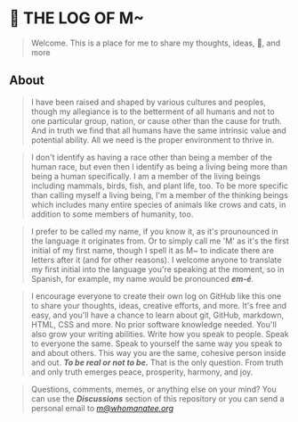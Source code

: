 # 💩 THE LOG OF M~
> Welcome. This is a place for me to share my thoughts, ideas, 💩, and more

<!--
## Very Very Deepish Thoughts
> What do you deeply think about? Here are some things that I've deeply thought about. Create your own log on GitHub and share your deep thoughts. It's free and you'll learn about git, GitHub, markdown, HTML, CSS and more. You'll also grow your writing abilities. Write how you speak to people. Speak to everyone the same. Speak to yourself the same way you speak to and about others. This way you are the same, cohesive person inside and out. ***To be real or not to be.*** That is the only question. From truth and only truth emerges peace, prosperity, and joy
- *coming*

## Ideas and Innitiatives
- *coming*

## Understanding Letters
> Love is understanding. Love grows you. You can only grow those you love. Only those that love you can grow from you. In these letters, I provide understanding and opportunities for growth for each of the addressed. This is the only way to truly love everyone and yourself
- *coming*
-->

## About
> I have been raised and shaped by various cultures and peoples, though my allegiance is to the betterment of all humans and not to one particular group, nation, or cause other than the cause for truth. And in truth we find that all humans have the same intrinsic value and potential ability. All we need is the proper environment to thrive in.  

> I don't identify as having a race other than being a member of the human race, but even then I identify as being a living being more than being a human specifically. I am a member of the living beings including mammals, birds, fish, and plant life, too. To be more specific than calling myself a living being, I'm a member of the thinking beings which includes many entire species of animals like crows and cats, in addition to some members of humanity, too.  

> I prefer to be called my name, if you know it, as it's prounounced in the language it originates from. Or to simply call me 'M' as it's the first initial of my first name, though I spell it as M~ to indicate there are letters after it (and for other reasons). I welcome anyone to translate my first initial into the language you're speaking at the moment, so in Spanish, for example, my name would be pronounced ***em-é***.  

> I encourage everyone to create their own log on GitHub like this one to share your thoughts, ideas, creative efforts, and more. It's free and easy, and you'll have a chance to learn about git, GitHub, markdown, HTML, CSS and more. No prior software knowledge needed. You'll also grow your writing abilities. Write how you speak to people. Speak to everyone the same. Speak to yourself the same way you speak to and about others. This way you are the same, cohesive person inside and out. ***To be real or not to be.*** That is the only question. From truth and only truth emerges peace, prosperity, harmony, and joy.

> Questions, comments, memes, or anything else on your mind? You can use the ***Discussions*** section of this repository or you can send a personal email to *m@whomanatee.org*

